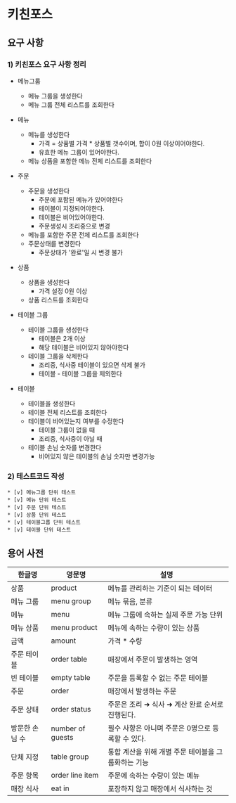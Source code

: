 # 키친포스

## 요구 사항

### 1) 키친포스 요구 사항 정리

* 메뉴그룹
    * 메뉴 그룹을 생성한다
    * 메뉴 그룹 전체 리스트를 조회한다

* 메뉴
    - 메뉴를 생성한다
        - 가격 = 상품별 가격 * 상품별 갯수이며, 합이 0원 이상이어야한다.
        - 유효한 메뉴 그룹이 있어야한다.
    - 메뉴 상품을 포함한 메뉴 전체 리스트를 조회한다
    
* 주문
    - 주문을 생성한다
        - 주문에 포함된 메뉴가 있어야한다
        - 테이블이 지정되어야한다.
        - 테이블은 비어있어야한다.
        - 주문생성시 조리중으로 변경
    - 메뉴를 포함한 주문 전체 리스트를 조회한다
    - 주문상태를 변경한다
        - 주문상태가 '완료'일 시 변경 불가

* 상품
    - 상품을 생성한다
        - 가격 설정 0원 이상
    - 상품 리스트를 조회한다

* 테이블 그룹
    - 테이블 그룹을 생성한다
        - 테이블은 2개 이상
        - 해당 테이블은 비어있지 않아야한다
    - 테이블 그룹을 삭제한다
        - 조리중, 식사중 테이블이 있으면 삭제 불가
        - 테이블 - 테이블 그룹을 제외한다

* 테이블
    - 테이블을 생성한다
    - 테이블 전체 리스트를 조회한다
    - 테이블이 비어있는지 여부를 수정한다
        - 테이블 그룹이 없을 때
        - 조리중, 식사중이 아닐 때
    - 테이블 손님 숫자를 변경한다
        - 비어있지 않은 테이블의 손님 숫자만 변경가능

### 2) 테스트코드 작성
    * [v] 메뉴그룹 단위 테스트
    * [v] 메뉴 단위 테스트
    * [v] 주문 단위 테스트
    * [v] 상품 단위 테스트
    * [v] 테이블그룹 단위 테스트
    * [v] 테이블 단위 테스트

## 용어 사전

| 한글명 | 영문명 | 설명 |
| --- | --- | --- |
| 상품 | product | 메뉴를 관리하는 기준이 되는 데이터 |
| 메뉴 그룹 | menu group | 메뉴 묶음, 분류 |
| 메뉴 | menu | 메뉴 그룹에 속하는 실제 주문 가능 단위 |
| 메뉴 상품 | menu product | 메뉴에 속하는 수량이 있는 상품 |
| 금액 | amount | 가격 * 수량 |
| 주문 테이블 | order table | 매장에서 주문이 발생하는 영역 |
| 빈 테이블 | empty table | 주문을 등록할 수 없는 주문 테이블 |
| 주문 | order | 매장에서 발생하는 주문 |
| 주문 상태 | order status | 주문은 조리 ➜ 식사 ➜ 계산 완료 순서로 진행된다. |
| 방문한 손님 수 | number of guests | 필수 사항은 아니며 주문은 0명으로 등록할 수 있다. |
| 단체 지정 | table group | 통합 계산을 위해 개별 주문 테이블을 그룹화하는 기능 |
| 주문 항목 | order line item | 주문에 속하는 수량이 있는 메뉴 |
| 매장 식사 | eat in | 포장하지 않고 매장에서 식사하는 것 |
